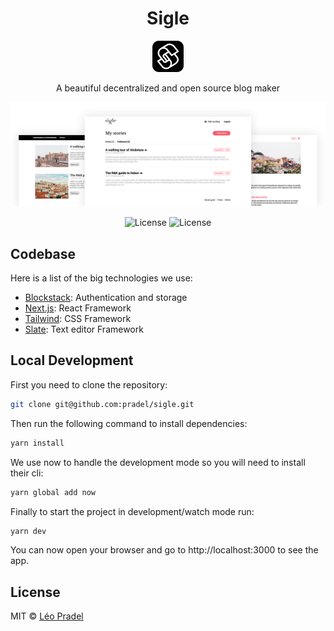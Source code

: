 <h1 align="center">Sigle</h1>

<p align="center">
  <img src="https://raw.githubusercontent.com/pradel/sigle/master/public/icon-192x192.png" height="50">
</p>

<p align="center">
  A beautiful decentralized and open source blog maker
</p>

<p align="center">
  <img src="https://raw.githubusercontent.com/pradel/sigle/master/assets/screens.png">
</p>

<p align="center">
  <img src="https://badgen.net/travis/pradel/sigle" alt="License">
  <img src="https://badgen.net/badge/license/MIT/blue" alt="License">
</p>

## Codebase

Here is a list of the big technologies we use:

- [Blockstack](https://blockstack.org/): Authentication and storage
- [Next.js](https://nextjs.org/): React Framework
- [Tailwind](https://tailwindcss.com/): CSS Framework
- [Slate](https://www.slatejs.org/): Text editor Framework

## Local Development

First you need to clone the repository:

```sh
git clone git@github.com:pradel/sigle.git
```

Then run the following command to install dependencies:

```sh
yarn install
```

We use now to handle the development mode so you will need to install their cli:

```sh
yarn global add now
```

Finally to start the project in development/watch mode run:

```sh
yarn dev
```

You can now open your browser and go to http://localhost:3000 to see the app.

## License

MIT © [Léo Pradel](https://www.leopradel.com/)
